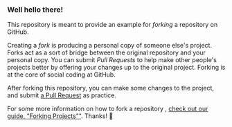 ### Well hello there!

This repository is meant to provide an example for *forking* a repository on GitHub.

Creating a *fork* is producing a personal copy of someone else's project. Forks act as a sort of bridge between the original repository and your personal copy. You can submit *Pull Requests* to help make other people's projects better by offering your changes up to the original project. Forking is at the core of social coding at GitHub.

After forking this repository,  you can make some changes to the project, and submit [a Pull Request](https://github.com/octocat/Spoon-Knife/pulls) as practice.

For some more information on how to fork a repository  , [check out our guide, "Forking Projects""](http://guides.github.com/overviews/forking/). Thanks! :sparkling_heart:
